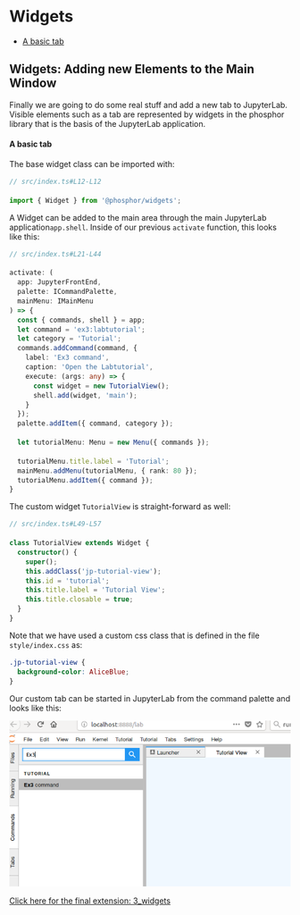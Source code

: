 # Widgets

- [A basic tab](#a-basic-tab)

## Widgets: Adding new Elements to the Main Window

Finally we are going to do some real stuff and add a new tab to JupyterLab.
Visible elements such as a tab are represented by widgets in the phosphor
library that is the basis of the JupyterLab application.

#### A basic tab

The base widget class can be imported with:

```ts
// src/index.ts#L12-L12

import { Widget } from '@phosphor/widgets';
```

A Widget can be added to the main area through the main JupyterLab
application`app.shell`. Inside of our previous `activate` function, this looks
like this:

<!-- prettier-ignore-start -->
```ts
// src/index.ts#L21-L44

activate: (
  app: JupyterFrontEnd,
  palette: ICommandPalette,
  mainMenu: IMainMenu
) => {
  const { commands, shell } = app;
  let command = 'ex3:labtutorial';
  let category = 'Tutorial';
  commands.addCommand(command, {
    label: 'Ex3 command',
    caption: 'Open the Labtutorial',
    execute: (args: any) => {
      const widget = new TutorialView();
      shell.add(widget, 'main');
    }
  });
  palette.addItem({ command, category });

  let tutorialMenu: Menu = new Menu({ commands });

  tutorialMenu.title.label = 'Tutorial';
  mainMenu.addMenu(tutorialMenu, { rank: 80 });
  tutorialMenu.addItem({ command });
}
```
<!-- prettier-ignore-end -->

The custom widget `TutorialView` is straight-forward as well:

```ts
// src/index.ts#L49-L57

class TutorialView extends Widget {
  constructor() {
    super();
    this.addClass('jp-tutorial-view');
    this.id = 'tutorial';
    this.title.label = 'Tutorial View';
    this.title.closable = true;
  }
}
```

Note that we have used a custom css class that is defined in the file
`style/index.css` as:

<!-- embedme style/index.css -->

```css
.jp-tutorial-view {
  background-color: AliceBlue;
}
```

Our custom tab can be started in JupyterLab from the command palette and looks
like this:

![Custom Tab](_images/custom_tab.png)

[Click here for the final extension: 3_widgets](widgets)

